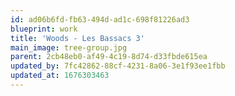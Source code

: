 ```yaml
---
id: ad06b6fd-fb63-494d-ad1c-698f81226ad3
blueprint: work
title: 'Woods - Les Bassacs 3'
main_image: tree-group.jpg
parent: 2cb48eb0-af49-4c19-8d74-d33fbde615ea
updated_by: 7fc42862-88cf-4231-8a06-3e1f93ee1fbb
updated_at: 1676303463
---
```

